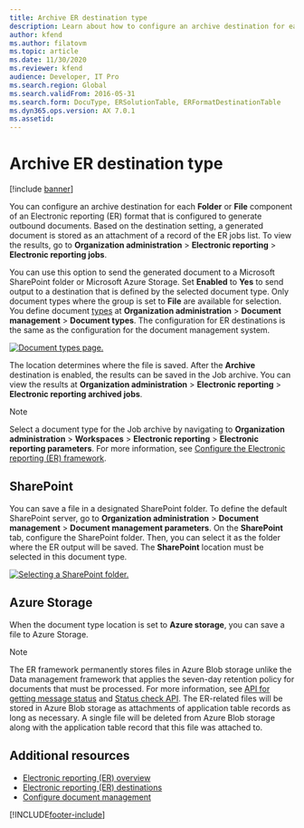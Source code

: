 ```yaml
---
title: Archive ER destination type
description: Learn about how to configure an archive destination for each FOLDER or FILE component of an Electronic reporting (ER) format.
author: kfend
ms.author: filatovm
ms.topic: article
ms.date: 11/30/2020
ms.reviewer: kfend
audience: Developer, IT Pro
ms.search.region: Global
ms.search.validFrom: 2016-05-31
ms.search.form: DocuType, ERSolutionTable, ERFormatDestinationTable
ms.dyn365.ops.version: AX 7.0.1
ms.assetid: 
---
```


# Archive ER destination type

[!include [banner](../includes/banner.md)]

You can configure an archive destination for each **Folder** or **File** component of an Electronic reporting (ER) format that is configured to generate outbound documents. Based on the destination setting, a generated document is stored as an attachment of a record of the ER jobs list. To view the results, go to **Organization administration** \> **Electronic reporting** \> **Electronic reporting jobs**.

You can use this option to send the generated document to a Microsoft SharePoint folder or Microsoft Azure Storage. Set **Enabled** to **Yes** to send output to a destination that is defined by the selected document type. Only document types where the group is set to **File** are available for selection. You define document [types](../../fin-ops/organization-administration/configure-document-management.md#configure-document-types) at **Organization administration** \> **Document management** \> **Document types**. The configuration for ER destinations is the same as the configuration for the document management system.

[![Document types page.](./media/ER_Destinations-SharePointDocuType.png)](./media/ER_Destinations-SharePointDocuType.png)

The location determines where the file is saved. After the **Archive** destination is enabled, the results can be saved in the Job archive. You can view the results at **Organization administration** \> **Electronic reporting** \> **Electronic reporting archived jobs**.

> [!NOTE]
> Select a document type for the Job archive by navigating to **Organization administration** \> **Workspaces** \> **Electronic reporting** \> **Electronic reporting parameters**. For more information, see [Configure the Electronic reporting (ER) framework](electronic-reporting-er-configure-parameters.md#prerequisites-for-er-setup).

## SharePoint

You can save a file in a designated SharePoint folder. To define the default SharePoint server, go to **Organization administration** \> **Document management** \> **Document management parameters**. On the **SharePoint** tab, configure the SharePoint folder. Then, you can select it as the folder where the ER output will be saved. The **SharePoint** location must be selected in this document type.

[![Selecting a SharePoint folder.](./media/ER_Destinations-SharePointDocuTypeLocation.png)](./media/ER_Destinations-SharePointDocuTypeLocation.png)

## Azure Storage

When the document type location is set to **Azure storage**, you can save a file to Azure Storage.

> [!NOTE] 
> The ER framework permanently stores files in Azure Blob storage unlike the Data management framework that applies the seven-day retention policy for documents that must be processed. For more information, see [API for getting message status](../data-entities/recurring-integrations.md#api-for-getting-message-status) and [Status check API](../data-entities/data-management-api.md#status-check-api). The ER-related files will be stored in Azure Blob storage as attachments of application table records as long as necessary. A single file will be deleted from Azure Blob storage along with the application table record that this file was attached to.

## Additional resources

- [Electronic reporting (ER) overview](general-electronic-reporting.md)
- [Electronic reporting (ER) destinations](electronic-reporting-destinations.md)
- [Configure document management](../../fin-ops/organization-administration/configure-document-management.md)


[!INCLUDE[footer-include](../../../includes/footer-banner.md)]
